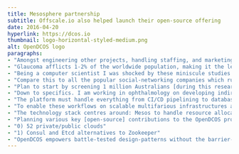 ```yaml
---
title: Mesosphere partnership
subtitle: Offscale.io also helped launch their open-source offering
date: 2016-04-20
hyperlink: https://dcos.io
thumbnail: logo-horizontal-styled-medium.png
alt: OpenDCOS logo
paragraphs:
- "Amongst engineering other projects, handling staffing, and marketing; I am working on my PhD in Medicine with the University of Sydney. There I am inventing medical devices and engineering software to facilitate large-scale screening programmes."
- "Glaucoma afflicts 1-2% of the worldwide population, making it the leading cause of permanent blindness. Unfortunately [worldwide] there have only been 11 population studies on Glaucoma in the past 50 years, with a total of 34,478 surveyed. In Australia over 50% of sufferers go undiagnosed."
- "Being a computer scientist I was shocked by these miniscule studies!"
- "Compare this to all the popular social-networking companies which run AI algorithms against databases containing billions of profiles. So let’s do the same in medicine."
- "Plan to start by screening 1 million Australians [during this research degree], with scope—i.e.: more than Glaucoma—and population sizes set to grow in the succeeding years."
- "Down to specifics. I am working in ophthalmology on developing indirect ophthalmoscopes—attaching them to smartphones—authoring smartphone apps and web-frontends to contain patient records (including the fundus images), architecting backends and engineering machine learning algorithms atop convolutional neural networks."
- "The platform must handle everything from CI/CD pipelining to database clustering to running distributed frameworks (e.g.: for machine learning)."
- "To enable these workflows on scalable multifarious infrastructures at huge scale; [especially] with only one engineer; straightforward standardised approaches are required."
- "The technology stack centres around: Mesos to handle resource allocation, container orchestration via Marathon, and Chronos for schedule handling; to easily leverage Spark [and similar] to run experiments and improve diagnoses [at scale], without having to worry about data locality and compute utilisation efficiency."
- "Planning various key [open-source] contributions to the OpenDCOS project, starting with implementing support for:"
- "0) 52 private/public clouds"
- "1) Consul and Etcd alternatives to Zookeeper"
- "OpenDCOS empowers battle-tested design-patterns without the barrier-to-entry of creating and maintaining one's own Mesos-based distribution."
---
```

